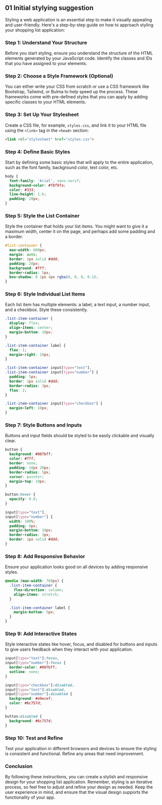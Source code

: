 ## 01 Initial stylying suggestion
Styling a web application is an essential step to make it visually appealing and user-friendly. Here's a step-by-step guide on how to approach styling your shopping list application:

### Step 1: Understand Your Structure

Before you start styling, ensure you understand the structure of the HTML elements generated by your JavaScript code. Identify the classes and IDs that you have assigned to your elements.

### Step 2: Choose a Style Framework (Optional)

You can either write your CSS from scratch or use a CSS framework like Bootstrap, Tailwind, or Bulma to help speed up the process. These frameworks come with pre-defined styles that you can apply by adding specific classes to your HTML elements.

### Step 3: Set Up Your Stylesheet

Create a CSS file, for example, `styles.css`, and link it to your HTML file using the `<link>` tag in the `<head>` section:

```html
<link rel="stylesheet" href="styles.css">
```

### Step 4: Define Basic Styles

Start by defining some basic styles that will apply to the entire application, such as the font family, background color, text color, etc.

```css
body {
  font-family: 'Arial', sans-serif;
  background-color: #f8f9fa;
  color: #333;
  line-height: 1.6;
  padding: 20px;
}
```

### Step 5: Style the List Container

Style the container that holds your list items. You might want to give it a maximum width, center it on the page, and perhaps add some padding and a border.

```css
#list-container {
  max-width: 600px;
  margin: auto;
  border: 1px solid #ddd;
  padding: 20px;
  background: #fff;
  border-radius: 5px;
  box-shadow: 0 2px 4px rgba(0, 0, 0, 0.1);
}
```

### Step 6: Style Individual List Items

Each list item has multiple elements: a label, a text input, a number input, and a checkbox. Style these consistently.

```css
.list-item-container {
  display: flex;
  align-items: center;
  margin-bottom: 10px;
}

.list-item-container label {
  flex: 1;
  margin-right: 10px;
}

.list-item-container input[type="text"],
.list-item-container input[type="number"] {
  padding: 5px;
  border: 1px solid #ddd;
  border-radius: 3px;
  flex: 2;
}

.list-item-container input[type="checkbox"] {
  margin-left: 10px;
}
```

### Step 7: Style Buttons and Inputs

Buttons and input fields should be styled to be easily clickable and visually clear.

```css
button {
  background: #007bff;
  color: #fff;
  border: none;
  padding: 10px 20px;
  border-radius: 5px;
  cursor: pointer;
  margin-top: 10px;
}

button:hover {
  opacity: 0.8;
}

input[type="text"],
input[type="number"] {
  width: 100%;
  padding: 8px;
  margin-bottom: 10px;
  border-radius: 3px;
  border: 1px solid #ddd;
}
```

### Step 8: Add Responsive Behavior

Ensure your application looks good on all devices by adding responsive styles.

```css
@media (max-width: 768px) {
  .list-item-container {
    flex-direction: column;
    align-items: stretch;
  }

  .list-item-container label {
    margin-bottom: 5px;
  }
}
```

### Step 9: Add Interactive States

Style interactive states like hover, focus, and disabled for buttons and inputs to give users feedback when they interact with your application.

```css
input[type="text"]:focus,
input[type="number"]:focus {
  border-color: #007bff;
  outline: none;
}

input[type="checkbox"]:disabled,
input[type="text"]:disabled,
input[type="number"]:disabled {
  background: #e9ecef;
  color: #6c757d;
}

button:disabled {
  background: #6c757d;
}
```

### Step 10: Test and Refine

Test your application in different browsers and devices to ensure the styling is consistent and functional. Refine any areas that need improvement.

### Conclusion

By following these instructions, you can create a stylish and responsive design for your shopping list application. Remember, styling is an iterative process, so feel free to adjust and refine your design as needed. Keep the user experience in mind, and ensure that the visual design supports the functionality of your app.